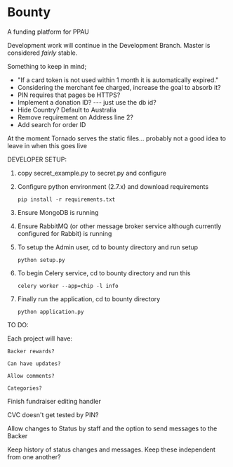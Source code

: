 ﻿Bounty
================================

A funding platform for PPAU

Development work will continue in the Development Branch. Master is considered _fairly_ stable.

Something to keep in mind;
- "If a card token is not used within 1 month it is automatically expired."
- Considering the merchant fee charged, increase the goal to absorb it?
- PIN requires that pages be HTTPS?
- Implement a donation ID? --- just use the db id?
- Hide Country? Default to Australia
- Remove requirement on Address line 2?
- Add search for order ID

At the moment Tornado serves the static files... probably not a good idea to leave in when this goes live

DEVELOPER SETUP:

1. copy secret_example.py to secret.py and configure
2. Configure python environment (2.7.x) and download requirements

    ```pip install -r requirements.txt```
3. Ensure MongoDB is running
4. Ensure RabbitMQ (or other message broker service although currently configured for Rabbit) is running
5. To setup the Admin user, cd to bounty directory and run setup

    ```python setup.py```
6. To begin Celery service, cd to bounty directory and run this

    ```celery worker --app=chip -l info```
7. Finally run the application, cd to bounty directory

    ```python application.py```

TO DO:

Each project will have:

    Backer rewards?

    Can have updates?

    Allow comments?

    Categories?


Finish fundraiser editing handler

CVC doesn't get tested by PIN?

Allow changes to Status by staff and the option to send messages to the Backer

Keep history of status changes and messages. Keep these independent from one another?
